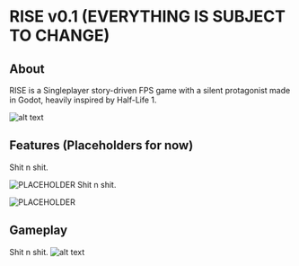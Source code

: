 # RISE v0.1 (EVERYTHING IS SUBJECT TO CHANGE)

## About
RISE is a Singleplayer story-driven FPS game with a silent protagonist made in Godot, heavily inspired by Half-Life 1.



![alt text](https://i.imgur.com/6SGLYE7.gif)


## Features (Placeholders for now)

Shit n shit.

![PLACEHOLDER](https://i.imgur.com/9teNx8g.png)
Shit n shit.

![PLACEHOLDER](https://i.imgur.com/9teNx8g.png)

## Gameplay

Shit n shit.
![alt text](https://i.imgur.com/b4882WH.png)
